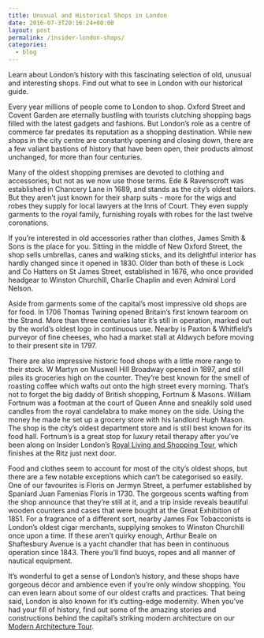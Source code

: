 ```yaml
---
title: ﻿Unusual and Historical Shops in London
date: 2016-07-3T20:16:24+00:00
layout: post
permalink: /insider-london-shops/
categories:
  - blog
---
```


Learn about London’s history with this fascinating selection of old, unusual and interesting shops. Find out what to see in London with our historical guide.

Every year millions of people come to London to shop. Oxford Street and Covent Garden are eternally bustling with tourists clutching shopping bags filled with the latest gadgets and fashions. But London’s role as a centre of commerce far predates its reputation as a shopping destination. While new shops in the city centre are constantly opening and closing down, there are a few valiant bastions of history that have been open, their products almost unchanged, for more than four centuries.

Many of the oldest shopping premises are devoted to clothing and accessories, but not as we now use those terms. Ede & Ravenscroft was established in Chancery Lane in 1689, and stands as the city’s oldest tailors. But they aren’t just known for their sharp suits - more for the wigs and robes they supply for local lawyers at the Inns of Court. They even supply garments to the royal family, furnishing royals with robes for the last twelve coronations.

If you’re interested in old accessories rather than clothes, James Smith & Sons is the place for you. Sitting in the middle of New Oxford Street, the shop sells umbrellas, canes and walking sticks, and its delightful interior has hardly changed since it opened in 1830. Older than both of these is Lock and Co Hatters on St James Street, established in 1676, who once provided headgear to Winston Churchill, Charlie Chaplin and even Admiral Lord Nelson.

Aside from garments some of the capital’s most impressive old shops are for food. In 1706 Thomas Twining opened Britain’s first known tearoom on the Strand. More than three centuries later it’s still in operation, marked out by the world’s oldest logo in continuous use. Nearby is Paxton & Whitfield’s purveyor of fine cheeses, who had a market stall at Aldwych before moving to their present site in 1797.

There are also impressive historic food shops with a little more range to their stock. W Martyn on Muswell Hill Broadway opened in 1897, and still piles its groceries high on the counter. They’re best known for the smell of roasting coffee which wafts out onto the high street every morning. That’s not to forget the big daddy of British shopping, Fortnum & Masons. William Fortnum was a footman at the court of Queen Anne and sneakily sold used candles from the royal candelabra to make money on the side. Using the money he made he set up a grocery store with his landlord Hugh Mason. The shop is the city’s oldest department store and is still best known for its food hall. Fortnum’s is a great stop for luxury retail therapy after you’ve been along on Insider London’s [Royal Living and Shopping Tour](/product/the-royal-living-and-royal-shopping-walking/), which finishes at the Ritz just next door.

Food and clothes seem to account for most of the city’s oldest shops, but there are a few notable exceptions which can’t be categorised so easily. One of our favourites is Floris on Jermyn Street, a perfumer established by Spaniard Juan Famenias Floris in 1730. The gorgeous scents wafting from the shop announce that they’re still at it, and a trip inside reveals beautiful wooden counters and cases that were bought at the Great Exhibition of 1851. For a fragrance of a different sort, nearby James Fox Tobacconists is London’s oldest cigar merchants, supplying smokes to Winston Churchill once upon a time. If these aren’t quirky enough, Arthur Beale on Shaftesbury Avenue is a yacht chandler that has been in continuous operation since 1843. There you’ll find buoys, ropes and all manner of nautical equipment.

It’s wonderful to get a sense of London’s history, and these shops have gorgeous décor and ambience even if you’re only window shopping. You can even learn about some of our oldest crafts and practices. That being said, London is also known for it’s cutting-edge modernity. When you’ve had your fill of history, find out some of the amazing stories and constructions behind the capital’s striking modern architecture on our [Modern Architecture Tour](/product/modern-architecture-tour/).
